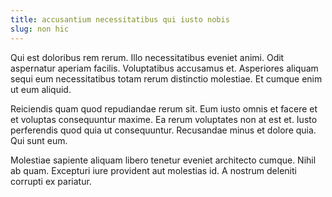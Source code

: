 ```yaml
---
title: accusantium necessitatibus qui iusto nobis
slug: non hic
---
```


Qui est doloribus rem rerum. Illo necessitatibus eveniet animi. Odit aspernatur aperiam facilis. Voluptatibus accusamus et. Asperiores aliquam sequi eum necessitatibus totam rerum distinctio molestiae. Et cumque enim ut eum aliquid.

Reiciendis quam quod repudiandae rerum sit. Eum iusto omnis et facere et et voluptas consequuntur maxime. Ea rerum voluptates non at est et. Iusto perferendis quod quia ut consequuntur. Recusandae minus et dolore quia. Qui sunt eum.

Molestiae sapiente aliquam libero tenetur eveniet architecto cumque. Nihil ab quam. Excepturi iure provident aut molestias id. A nostrum deleniti corrupti ex pariatur.

